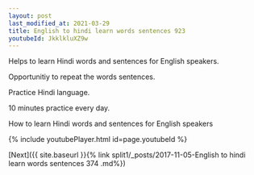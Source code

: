 ```yaml
---
layout: post
last_modified_at: 2021-03-29
title: English to hindi learn words sentences 923 
youtubeId: JkklkluXZ9w
---
```

 
 
Helps to learn Hindi words and sentences for English speakers.

Opportunitiy to repeat the words sentences. 

Practice Hindi language. 
 
10 minutes practice every day. 
 
How to learn Hindi words and sentences for English speakers 
 
{% include youtubePlayer.html id=page.youtubeId %}
 
 
[Next]({{ site.baseurl }}{% link  split1/_posts/2017-11-05-English to hindi learn words sentences 374 .md%})
 
